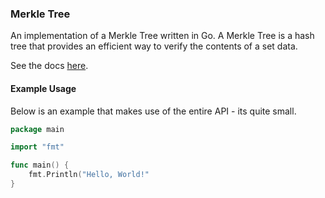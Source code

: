 ### Merkle Tree
An implementation of a Merkle Tree written in Go. A Merkle Tree is a hash tree that provides an efficient way to verify
the contents of a set data.

See the docs [here]().

#### Example Usage
Below is an example that makes use of the entire API - its quite small.
```go
package main

import "fmt"

func main() {
    fmt.Println("Hello, World!"
}
```